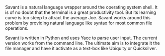 Savant is a natural language wrapper around the operating system shell. It is of no doubt that the terminal is a great productivity tool. But its learning curve is too steep to attract the average Joe. Savant works around this problem by providing natural language like syntax for most common file operations.

Savant is written in Python and uses Yacc to parse user input. The current version works from the command line. The ultimate aim is to integrate it the file manager and have it activate as a text-box like Ubiquity or Quicksilver.